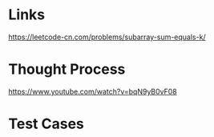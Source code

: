 # Links
https://leetcode-cn.com/problems/subarray-sum-equals-k/

# Thought Process
https://www.youtube.com/watch?v=bqN9yB0vF08

# Test Cases

